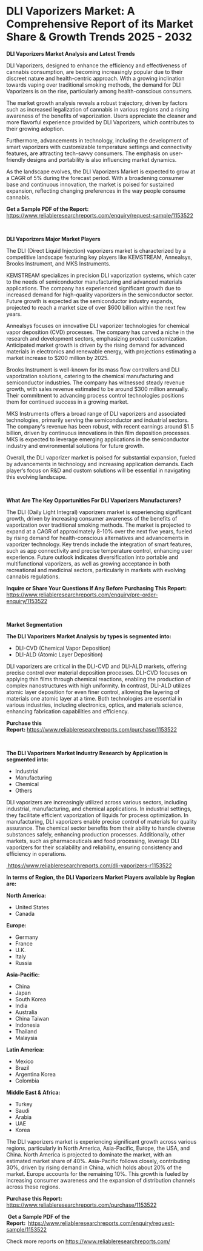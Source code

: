 <p><h1>DLI Vaporizers Market: A Comprehensive Report of its Market Share & Growth Trends 2025 - 2032</h1></p><p><strong>DLI Vaporizers Market Analysis and Latest Trends</strong></p>
<p><p>DLI Vaporizers, designed to enhance the efficiency and effectiveness of cannabis consumption, are becoming increasingly popular due to their discreet nature and health-centric approach. With a growing inclination towards vaping over traditional smoking methods, the demand for DLI Vaporizers is on the rise, particularly among health-conscious consumers. </p><p>The market growth analysis reveals a robust trajectory, driven by factors such as increased legalization of cannabis in various regions and a rising awareness of the benefits of vaporization. Users appreciate the cleaner and more flavorful experience provided by DLI Vaporizers, which contributes to their growing adoption. </p><p>Furthermore, advancements in technology, including the development of smart vaporizers with customizable temperature settings and connectivity features, are attracting tech-savvy consumers. The emphasis on user-friendly designs and portability is also influencing market dynamics. </p><p>As the landscape evolves, the DLI Vaporizers Market is expected to grow at a CAGR of 5% during the forecast period. With a broadening consumer base and continuous innovation, the market is poised for sustained expansion, reflecting changing preferences in the way people consume cannabis.</p></p>
<p><strong>Get a Sample PDF of the Report:&nbsp;</strong> <a href="https://www.reliableresearchreports.com/enquiry/request-sample/1153522?utm_campaign=2241&utm_medium=2&utm_source=Github&utm_content=ia&utm_term=28022025&utm_id=dli-vaporizers">https://www.reliableresearchreports.com/enquiry/request-sample/1153522</a></p>
<p>&nbsp;</p>
<p><strong>DLI Vaporizers Major Market Players</strong></p>
<p><p>The DLI (Direct Liquid Injection) vaporizers market is characterized by a competitive landscape featuring key players like KEMSTREAM, Annealsys, Brooks Instrument, and MKS Instruments.</p><p>KEMSTREAM specializes in precision DLI vaporization systems, which cater to the needs of semiconductor manufacturing and advanced materials applications. The company has experienced significant growth due to increased demand for high-quality vaporizers in the semiconductor sector. Future growth is expected as the semiconductor industry expands, projected to reach a market size of over $600 billion within the next few years.</p><p>Annealsys focuses on innovative DLI vaporizer technologies for chemical vapor deposition (CVD) processes. The company has carved a niche in the research and development sectors, emphasizing product customization. Anticipated market growth is driven by the rising demand for advanced materials in electronics and renewable energy, with projections estimating a market increase to $200 million by 2025.</p><p>Brooks Instrument is well-known for its mass flow controllers and DLI vaporization solutions, catering to the chemical manufacturing and semiconductor industries. The company has witnessed steady revenue growth, with sales revenue estimated to be around $300 million annually. Their commitment to advancing process control technologies positions them for continued success in a growing market.</p><p>MKS Instruments offers a broad range of DLI vaporizers and associated technologies, primarily serving the semiconductor and industrial sectors. The company's revenue has been robust, with recent earnings around $1.5 billion, driven by continuous innovations in thin film deposition processes. MKS is expected to leverage emerging applications in the semiconductor industry and environmental solutions for future growth.</p><p>Overall, the DLI vaporizer market is poised for substantial expansion, fueled by advancements in technology and increasing application demands. Each player’s focus on R&D and custom solutions will be essential in navigating this evolving landscape.</p></p>
<p>&nbsp;</p>
<p><strong>What Are The Key Opportunities For DLI Vaporizers Manufacturers?</strong></p>
<p><p>The DLI (Daily Light Integral) vaporizers market is experiencing significant growth, driven by increasing consumer awareness of the benefits of vaporization over traditional smoking methods. The market is projected to expand at a CAGR of approximately 8-10% over the next five years, fueled by rising demand for health-conscious alternatives and advancements in vaporizer technology. Key trends include the integration of smart features, such as app connectivity and precise temperature control, enhancing user experience. Future outlook indicates diversification into portable and multifunctional vaporizers, as well as growing acceptance in both recreational and medicinal sectors, particularly in markets with evolving cannabis regulations.</p></p>
<p><strong>Inquire or Share Your Questions If Any Before Purchasing This Report:</strong> <a href="https://www.reliableresearchreports.com/enquiry/pre-order-enquiry/1153522?utm_campaign=2241&utm_medium=2&utm_source=Github&utm_content=ia&utm_term=28022025&utm_id=dli-vaporizers">https://www.reliableresearchreports.com/enquiry/pre-order-enquiry/1153522</a></p>
<p>&nbsp;</p>
<p><strong>Market Segmentation</strong></p>
<p><strong>The DLI Vaporizers Market Analysis by types is segmented into:</strong></p>
<p><ul><li>DLI-CVD (Chemical Vapor Deposition)</li><li>DLI-ALD (Atomic Layer Deposition)</li></ul></p>
<p><p>DLI vaporizers are critical in the DLI-CVD and DLI-ALD markets, offering precise control over material deposition processes. DLI-CVD focuses on applying thin films through chemical reactions, enabling the production of complex nanostructures with high uniformity. In contrast, DLI-ALD utilizes atomic layer deposition for even finer control, allowing the layering of materials one atomic layer at a time. Both technologies are essential in various industries, including electronics, optics, and materials science, enhancing fabrication capabilities and efficiency.</p></p>
<p><strong>Purchase this Report:&nbsp;</strong><a href="https://www.reliableresearchreports.com/purchase/1153522?utm_campaign=2241&utm_medium=2&utm_source=Github&utm_content=ia&utm_term=28022025&utm_id=dli-vaporizers">https://www.reliableresearchreports.com/purchase/1153522</a></p>
<p>&nbsp;</p>
<p><strong>The DLI Vaporizers Market Industry Research by Application is segmented into:</strong></p>
<p><ul><li>Industrial</li><li>Manufacturing</li><li>Chemical</li><li>Others</li></ul></p>
<p><p>DLI vaporizers are increasingly utilized across various sectors, including industrial, manufacturing, and chemical applications. In industrial settings, they facilitate efficient vaporization of liquids for process optimization. In manufacturing, DLI vaporizers enable precise control of materials for quality assurance. The chemical sector benefits from their ability to handle diverse substances safely, enhancing production processes. Additionally, other markets, such as pharmaceuticals and food processing, leverage DLI vaporizers for their scalability and reliability, ensuring consistency and efficiency in operations.</p></p>
<p><a href="https://www.reliableresearchreports.com/dli-vaporizers-r1153522?utm_campaign=2241&utm_medium=2&utm_source=Github&utm_content=ia&utm_term=28022025&utm_id=dli-vaporizers">&nbsp;https://www.reliableresearchreports.com/dli-vaporizers-r1153522</a></p>
<p><strong>In terms of Region, the DLI Vaporizers Market Players available by Region are:</strong></p>
<p>
    <p> <strong> North America: </strong>
        <ul>
            <li>United States</li>
            <li>Canada</li>
        </ul>
        </p> 
    <p> <strong> Europe: </strong>
        <ul>
            <li>Germany</li>
            <li>France</li>
            <li>U.K.</li>
            <li>Italy</li>
            <li>Russia</li>
        </ul>
        </p> 
    <p> <strong> Asia-Pacific: </strong>
        <ul>
            <li>China</li>
            <li>Japan</li>
            <li>South Korea</li>
            <li>India</li>
            <li>Australia</li>
            <li>China Taiwan</li>
            <li>Indonesia</li>
            <li>Thailand</li>
            <li>Malaysia</li>
        </ul>
        </p> 
    <p> <strong> Latin America: </strong>
        <ul>
            <li>Mexico</li>
            <li>Brazil</li>
            <li>Argentina Korea</li>
            <li>Colombia</li>
        </ul>
        </p> 
    <p> <strong> Middle East & Africa: </strong>
        <ul>
            <li>Turkey</li>
            <li>Saudi</li>
            <li>Arabia</li>
            <li>UAE</li>
            <li>Korea</li>
        </ul>
    </p>
    </p>
<p><p>The DLI vaporizers market is experiencing significant growth across various regions, particularly in North America, Asia-Pacific, Europe, the USA, and China. North America is projected to dominate the market, with an estimated market share of 40%. Asia-Pacific follows closely, contributing 30%, driven by rising demand in China, which holds about 20% of the market. Europe accounts for the remaining 10%. This growth is fueled by increasing consumer awareness and the expansion of distribution channels across these regions.</p></p>
<p><strong>Purchase this Report: </strong><a href="https://www.reliableresearchreports.com/purchase/1153522?utm_campaign=2241&utm_medium=2&utm_source=Github&utm_content=ia&utm_term=28022025&utm_id=dli-vaporizers">https://www.reliableresearchreports.com/purchase/1153522</a></p>
<p>&nbsp;<strong>Get a Sample PDF of the Report:&nbsp;&nbsp;</strong><a href="https://www.reliableresearchreports.com/enquiry/request-sample/1153522?utm_campaign=2241&utm_medium=2&utm_source=Github&utm_content=ia&utm_term=28022025&utm_id=dli-vaporizers">https://www.reliableresearchreports.com/enquiry/request-sample/1153522</a></p>
<p><strong></strong></p>
<p>Check more reports on <a href="https://www.reliableresearchreports.com/?utm_campaign=2241&utm_medium=2&utm_source=Github&utm_content=ia&utm_term=28022025&utm_id=dli-vaporizers">https://www.reliableresearchreports.com/</a></p>